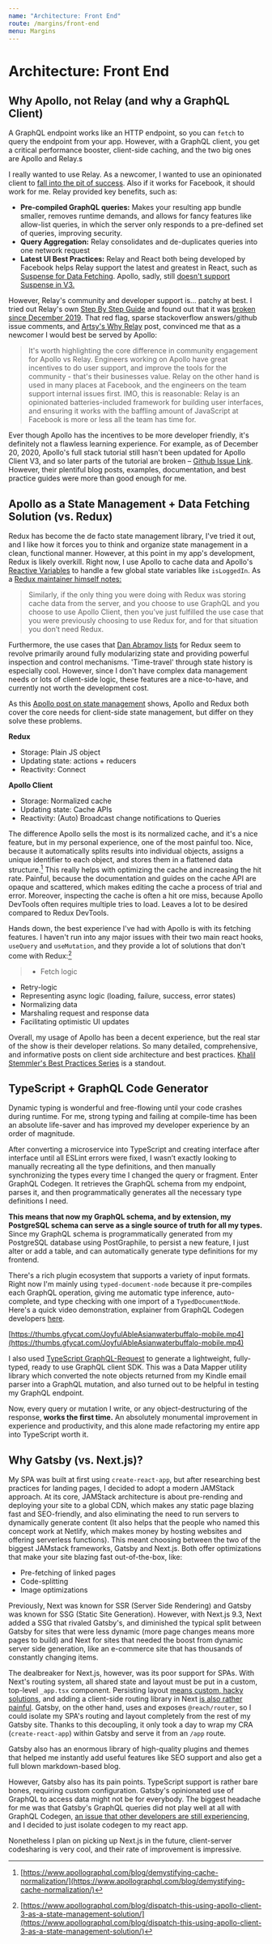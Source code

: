 ```yaml
---
name: "Architecture: Front End"
route: /margins/front-end
menu: Margins 
---
```


# Architecture: Front End
## Why Apollo, not Relay (and why a GraphQL Client)

A GraphQL endpoint works like an HTTP endpoint, so you can `fetch` to query the endpoint from your app. However, with a GraphQL client, you get a critical performance booster, client-side caching, and the two big ones are Apollo and Relay.s

I really wanted to use Relay. As a newcomer, I wanted to use an opinionated client to [fall into the pit of success](https://blog.codinghorror.com/falling-into-the-pit-of-success/). Also if it works for Facebook, it should work for me. Relay provided key benefits, such as:

- **Pre-compiled GraphQL queries:** Makes your resulting app bundle smaller, removes runtime demands, and allows for fancy features like allow-list queries, in which the server only responds to a pre-defined set of queries, improving security.
- **Query Aggregation:** Relay consolidates and de-duplicates queries into one network request
- **Latest UI Best Practices:** Relay and React both being developed by Facebook helps Relay support the latest and greatest in React, such as [Suspense for Data Fetching](https://reactjs.org/docs/concurrent-mode-suspense.html). Apollo, sadly, still [doesn't support Suspense in V3.](https://github.com/apollographql/apollo-feature-requests/issues/162)

However, Relay's community and developer support is... patchy at best. I tried out Relay's own [Step By Step Guide](https://relay.dev/docs/en/experimental/step-by-step) and found out that it was [broken since December 2019](https://github.com/relayjs/relay-examples/issues/130). That red flag, sparse stackoverflow answers/github issue comments, and [Artsy's Why Relay](https://artsy.github.io/blog/2019/04/10/omakase-relay/) post, convinced me that as a newcomer I would best be served by Apollo:

> It's worth highlighting the core difference in community engagement for Apollo vs Relay. Engineers working on Apollo have great incentives to do user support, and improve the tools for the community - that's their businesses value. Relay on the other hand is used in many places at Facebook, and the engineers on the team support internal issues first. IMO, this is reasonable: Relay is an opinionated batteries-included framework for building user interfaces, and ensuring it works with the baffling amount of JavaScript at Facebook is more or less all the team has time for.

Ever though Apollo has the incentives to be more developer friendly, it's definitely not a flawless learning experience. For example, as of December 20, 2020, Apollo's full stack tutorial still hasn't been updated for Apollo Client V3, and so later parts of the tutorial are broken – [Github Issue Link](https://github.com/apollographql/fullstack-tutorial/issues/161). However, their plentiful blog posts, examples, documentation, and best practice guides were more than good enough for me. 

## Apollo as a State Management + Data Fetching Solution (vs. Redux)

Redux has become the de facto state management library, I've tried it out, and I like how it forces you to think and organize state management in a clean, functional manner. However, at this point in my app's development, Redux is likely overkill. Right now, I use Apollo to cache data and Apollo's [Reactive Variables](https://www.apollographql.com/docs/react/local-state/reactive-variables/) to handle a few global state variables like `isLoggedIn`. As a [Redux maintainer himself notes:](https://changelog.com/posts/when-and-when-not-to-reach-for-redux)

> Similarly, if the only thing you were doing with Redux was storing cache data from the server, and you choose to use GraphQL and you choose to use Apollo Client, then you’ve just fulfilled the use case that you were previously choosing to use Redux for, and for that situation you don’t need Redux.

Furthermore, the use cases that [Dan Abramov lists](https://medium.com/@dan_abramov/you-might-not-need-redux-be46360cf367) for Redux seem to revolve primarily around fully modularizing state and providing powerful inspection and control mechanisms. 'Time-travel' through state history is especially cool. However, since I don't have complex data management needs or lots of client-side logic, these features are a nice-to-have, and currently not worth the development cost. 

As this [Apollo post on state management](https://www.apollographql.com/blog/dispatch-this-using-apollo-client-3-as-a-state-management-solution/) shows, Apollo and Redux both cover the core needs for client-side state management, but differ on they solve these problems.

**Redux**

- Storage: Plain JS object
- Updating state: actions + reducers
- Reactivity: Connect

**Apollo Client**

- Storage: Normalized cache
- Updating state: Cache APIs
- Reactivity: (Auto) Broadcast change notifications to Queries

The difference Apollo sells the most is its normalized cache, and it's a nice feature, but in my personal experience, one of the most painful too. Nice, because it automatically splits results into individual objects, assigns a unique identifier to each object, and stores them in a flattened data structure.[^1] This really helps with optimizing the cache and increasing the hit rate. Painful, because the documentation and guides on the cache API are opaque and scattered, which makes editing the cache a process of trial and error. Moreover, inspecting the cache is often a hit ore miss, because Apollo DevTools often requires multiple tries to load. Leaves a lot to be desired compared to Redux DevTools.

Hands down, the best experience I've had with Apollo is with its fetching features. I haven't run into any major issues with their two main react hooks, `useQuery` and `useMutation`, and they provide a lot of solutions that don't come with Redux:[^2]

> - Fetch logic
- Retry-logic
- Representing async logic (loading, failure, success, error states)
- Normalizing data
- Marshaling request and response data
- Facilitating optimistic UI updates

Overall, my usage of Apollo has been a decent experience, but the real star of the show is their developer relations. So many detailed, comprehensive, and informative posts on client side architecture and best practices. [Khalil Stemmler's Best Practices Series](https://www.apollographql.com/blog/introducing-the-apollo-client-best-practices-series/) is a standout.

## TypeScript + GraphQL Code Generator

Dynamic typing is wonderful and free-flowing until your code crashes during runtime. For me, strong typing and failing at compile-time has been an absolute life-saver and has improved my developer experience by an order of magnitude. 

After converting a microservice into TypeScript and creating interface after interface until all ESLint errors were fixed, I wasn’t exactly looking to manually recreating all the type definitions, and then manually synchronizing the types every time I changed the query or fragment. Enter GraphQL Codegen. It retrieves the GraphQL schema from my endpoint, parses it, and then programmatically generates all the necessary type definitions I need.

**This means that now my GraphQL schema, and by extension, my PostgreSQL schema can serve as a single source of truth for all my types.** Since my GraphQL schema is programmatically generated from my PostgreSQL database using PostGraphile, to persist a new feature, I just alter or add a table, and can automatically generate type definitions for my frontend. 

There's a rich plugin ecosystem that supports a variety of input formats. Right now I'm mainly using `typed-document-node` because it pre-compiles each GraphQL operation, giving me automatic type inference, auto-complete, and type checking with one import of a `TypedDocumentNode`. Here's a quick video demonstration, explainer from GraphQL Codegen developers [here](https://the-guild.dev/blog/typed-document-node).

[https://thumbs.gfycat.com/JoyfulAbleAsianwaterbuffalo-mobile.mp4](https://thumbs.gfycat.com/JoyfulAbleAsianwaterbuffalo-mobile.mp4)

I also used [TypeScript GraphQL-Request](https://graphql-code-generator.com/docs/plugins/typescript-graphql-request) to generate a lightweight, fully-typed, ready to use GraphQL client SDK. This was a Data Mapper utility library which converted the note objects returned from my Kindle email parser into a GraphQL mutation, and also turned out to be helpful in testing my GraphQL endpoint. 

Now, every query or mutation I write, or any object-destructuring of the response, **works the first time.** An absolutely monumental improvement in experience and productivity, and this alone made refactoring my entire app into TypeScript worth it. 

## Why Gatsby (vs. Next.js)?

My SPA was built at first using `create-react-app`, but after researching best practices for landing pages, I decided to adopt a modern JAMStack approach. At its core, JAMStack architecture is about pre-rending and deploying your site to a global CDN, which makes any static page blazing fast and SEO-friendly, and also eliminating the need to run servers to dynamically generate content (It also helps that the people who named this concept work at Netlify, which makes money by hosting websites and offering serverless functions). This meant choosing between the two of the biggest JAMstack frameworks, Gatsby and Next.js. Both offer optimizations that make your site blazing fast out-of-the-box, like:

- Pre-fetching of linked pages
- Code-splitting
- Image optimizations

Previously, Next was known for SSR (Server Side Rendering) and Gatsby was known for SSG (Static Site Generation). However, with Next.js 9.3, Next added a SSG that rivaled Gatsby's, and diminished the typical split between Gatsby for sites that were less dynamic (more page changes means more pages to build) and Next for sites that needed the boost from dynamic server side generation, like an e-commerce site that has thousands of constantly changing items.

The dealbreaker for Next.js, however, was its poor support for SPAs. With Next's routing system, all shared state and layout must be put in a custom, top-level `_app.tsx` component. Persisting layout [means custom, hacky solutions](https://adamwathan.me/2019/10/17/persistent-layout-patterns-in-nextjs/), and adding a client-side routing library in Next [is also rather painful](https://colinhacks.com/essays/building-a-spa-with-nextjs). Gatsby, on the other hand, uses and exposes `@reach/router`, so I could isolate my SPA's routing and layout completely from the rest of my Gatsby site. Thanks to this decoupling, it only took a day to wrap my CRA (`create-react-app`) within Gatsby and serve it from an `/app` route.

Gatsby also has an enormous library of high-quality plugins and themes that helped me instantly add useful features like SEO support and also get a full blown markdown-based blog.

However, Gatsby also has its pain points. TypeScript support is rather bare bones, requiring custom configuration. Gatsby's opinionated use of GraphQL to access data might not be for everybody. The biggest headache for me was that Gatsby's GraphQL queries did not play well at all with GraphQL Codegen, [an issue that other developers are still experiencing](https://github.com/dotansimha/graphql-code-generator/issues/5024), and I decided to just isolate codegen to my react app. 

Nonetheless I plan on picking up Next.js in the future, client-server codesharing is very cool, and their rate of improvement is impressive.

[^1]: [https://www.apollographql.com/blog/demystifying-cache-normalization/](https://www.apollographql.com/blog/demystifying-cache-normalization/)

[^2]: [https://www.apollographql.com/blog/dispatch-this-using-apollo-client-3-as-a-state-management-solution/](https://www.apollographql.com/blog/dispatch-this-using-apollo-client-3-as-a-state-management-solution/)